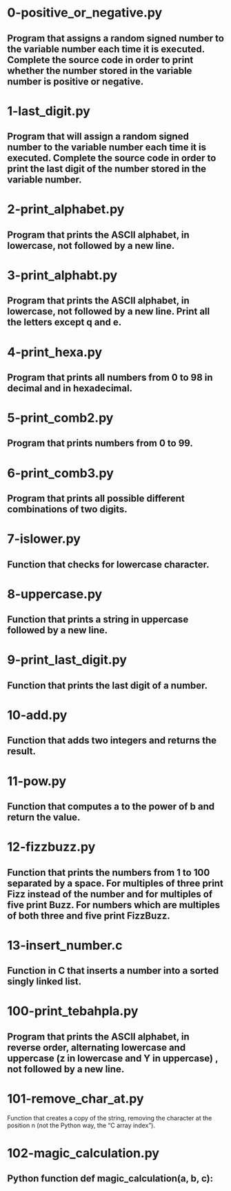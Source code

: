 # 0-positive_or_negative.py
## Program that assigns a random signed number to the variable number each time it is executed. Complete the source code in order to print whether the number stored in the variable number is positive or negative.

# 1-last_digit.py
## Program that will assign a random signed number to the variable number each time it is executed. Complete the source code in order to print the last digit of the number stored in the variable number.

# 2-print_alphabet.py
## Program that prints the ASCII alphabet, in lowercase, not followed by a new line.

# 3-print_alphabt.py
## Program that prints the ASCII alphabet, in lowercase, not followed by a new line. Print all the letters except q and e.

# 4-print_hexa.py
## Program that prints all numbers from 0 to 98 in decimal and in hexadecimal.

# 5-print_comb2.py
## Program that prints numbers from 0 to 99.

# 6-print_comb3.py
## Program that prints all possible different combinations of two digits.

# 7-islower.py
## Function that checks for lowercase character.

# 8-uppercase.py
## Function that prints a string in uppercase followed by a new line.

# 9-print_last_digit.py
## Function that prints the last digit of a number.

# 10-add.py
## Function that adds two integers and returns the result.

# 11-pow.py
## Function that computes a to the power of b and return the value.

# 12-fizzbuzz.py
## Function that prints the numbers from 1 to 100 separated by a space. For multiples of three print Fizz instead of the number and for multiples of five print Buzz. For numbers which are multiples of both three and five print FizzBuzz.

# 13-insert_number.c
## Function in C that inserts a number into a sorted singly linked list.

# 100-print_tebahpla.py
## Program that prints the ASCII alphabet, in reverse order, alternating lowercase and uppercase (z in lowercase and Y in uppercase) , not followed by a new line.

# 101-remove_char_at.py
Function that creates a copy of the string, removing the character at the position n (not the Python way, the “C array index”).

# 102-magic_calculation.py
## Python function def magic_calculation(a, b, c):

